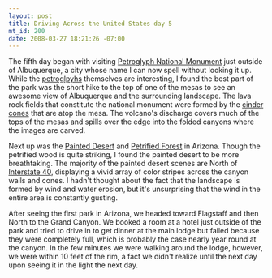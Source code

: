 ```yaml
--- 
layout: post
title: Driving Across the United States day 5
mt_id: 200
date: 2008-03-27 18:21:26 -07:00
---
```

The fifth day began with visiting [Petroglyph National Monument](http://en.wikipedia.org/wiki/Petroglyph_National_Monument) just outside of Albuquerque, a city whose name I can now spell without looking it up.  While the [petroglpyhs](http://en.wikipedia.org/wiki/Petroglyph) themselves are interesting, I found the best part of the park was the short hike to the top of one of the mesas to see an awesome view of Albuquerque and the surrounding landscape.  The lava rock fields that constitute the national monument were formed by the [cinder cones](http://en.wikipedia.org/wiki/Cinder_cone) that are atop the mesa.  The volcano's discharge covers much of the tops of the mesas and spills over the edge into the folded canyons where the images are carved.

Next up was the [Painted Desert](http://en.wikipedia.org/wiki/Painted_Desert%2C_Arizona) and [Petrified Forest](http://en.wikipedia.org/wiki/Petrified_Forest_National_Park) in Arizona.  Though the petrified wood is quite striking, I found the painted desert to be more breathtaking.  The majority of the painted desert scenes are North of [Interstate 40](http://en.wikipedia.org/wiki/Interstate_40), displaying a vivid array of color stripes across the canyon walls and cones.  I hadn't thought about the fact that the landscape is formed by wind and water erosion, but it's unsurprising that the wind in the entire area is constantly gusting.

After seeing the first park in Arizona, we headed toward Flagstaff and then North to the Grand Canyon.  We booked a room at a hotel just outside of the park and tried to drive in to get dinner at the main lodge but failed because they were completely full, which is probably the case nearly year round at the canyon.  In the few minutes we were walking around the lodge, however, we were within 10 feet of the rim, a fact we didn't realize until the next day upon seeing it in the light the next day.
